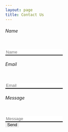 ```yaml
---
layout: page
title: Contact Us
---
```

<html>
    <head>
        <style>
            input {
                border: none;
                border-bottom: 2px solid black;
            }
            input[type=submit] {
                border: none;
            }
        </style>
    </head>
    </html>
    

    
 <script type="text/javascript">var submitted=false;</script>

<iframe id="hidden_iframe" name="hidden_iframe" onload="submitted&amp;&amp;(window.location=&quot;https://neuroexo.org/thanks/&quot;)" style="display:none"></iframe>

<form action="https://docs.google.com/forms/d/e/1FAIpQLSfzO-mkf1gKY5kpA8piBab6h6KymTF0sMOzfcbuRoEvuL6SOA/formResponse" method="post" target="hidden_iframe" onsubmit="submitted=true;">
    <label><h6>Name</h6></label>
    <br>
    <input name="entry.134554697" type="text" placeholder="Name" />
    <br>
    <label><h6>Email</h6></label>
    <br>
    <input name="entry.17102386" type="email" placeholder="Email"/>
    <br>
    <label><h6>Message</h6></label>
    <br>
    <input name="entry.616702237" type="text" placeholder="Message" />
    <br>
    <input type="submit" value="Send" />

   </form>
   
   
    
